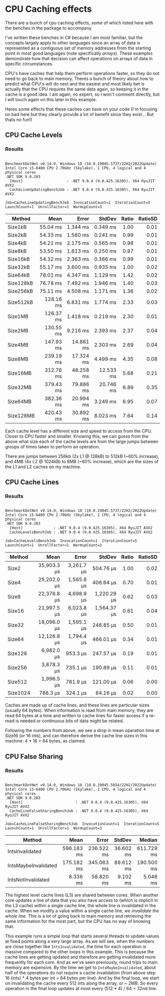 # CPU Caching effects

There are a bunch of cpu caching effects, some of which listed here with the benches in the package to accompany.

I've written these benches in C# because I am most familiar, but the concepts largely apply to other languages
since an array of data is represented as a contiguous set of memory addresses from the starting point in most 
good languages (note specifically *arrays*). These examples demonstrate how that decision can affect operations
on arrays of data in specific circumstances.

CPU's have caches that help them perform operations faster, so they do not need to go back to main memory. Theres
a bunch of theory about how to predict what CPU's will do next and the easiest and most likely bet is actually 
that the CPU requires the same data again, so keeping it in the cache is a good idea. I am again, no expert, so I 
won't comment directly, but I will touch again on this later in this example.

Heres some effects that these caches can have on your code (I'm focusing on bad here but they clearly provide a lot
 of benefit since they exist... But thats no fun!)

## CPU Cache Levels

### Results

```

BenchmarkDotNet v0.14.0, Windows 10 (10.0.19045.5737/22H2/2022Update)
Intel Core i5-6400 CPU 2.70GHz (Skylake), 1 CPU, 4 logical and 4 physical cores
.NET SDK 9.0.203
  [Host]                    : .NET 9.0.4 (9.0.425.16305), X64 RyuJIT AVX2
  CacheLineUpdatingBenchJob : .NET 9.0.4 (9.0.425.16305), X64 RyuJIT AVX2

Job=CacheLineUpdatingBenchJob  InvocationCount=1  IterationCount=5  
LaunchCount=1  UnrollFactor=1  WarmupCount=3  

```
| Method    | Mean      | Error     | StdDev    | Ratio | RatioSD |
|---------- |----------:|----------:|----------:|------:|--------:|
| Size1kB   |  55.04 ms |  1.344 ms |  0.349 ms |  1.00 |    0.01 |
| Size2kB   |  54.33 ms |  1.560 ms |  0.241 ms |  0.99 |    0.01 |
| Size4kB   |  54.21 ms |  2.175 ms |  0.565 ms |  0.98 |    0.01 |
| Size8kB   |  53.50 ms |  1.613 ms |  0.250 ms |  0.97 |    0.01 |
| Size16kB  |  54.32 ms |  2.363 ms |  0.366 ms |  0.99 |    0.01 |
| Size32kB  |  55.17 ms |  3.600 ms |  0.935 ms |  1.00 |    0.02 |
| Size64kB  |  78.01 ms |  4.347 ms |  1.129 ms |  1.42 |    0.02 |
| Size128kB |  76.78 ms |  7.492 ms |  1.946 ms |  1.40 |    0.03 |
| Size256kB |  75.11 ms |  4.508 ms |  1.171 ms |  1.36 |    0.02 |
| Size512kB | 128.16 ms |  6.831 ms |  1.774 ms |  2.33 |    0.03 |
| Size1MB   | 126.37 ms |  1.418 ms |  0.219 ms |  2.30 |    0.01 |
| Size2MB   | 130.55 ms |  9.216 ms |  2.393 ms |  2.37 |    0.04 |
| Size4MB   | 147.93 ms | 14.881 ms |  2.303 ms |  2.69 |    0.04 |
| Size8MB   | 239.19 ms | 17.324 ms |  4.499 ms |  4.35 |    0.08 |
| Size16MB  | 312.76 ms | 48.258 ms | 12.533 ms |  5.68 |    0.21 |
| Size32MB  | 379.43 ms | 79.886 ms | 20.746 ms |  6.89 |    0.35 |
| Size64MB  | 382.36 ms | 20.994 ms |  3.249 ms |  6.95 |    0.07 |
| Size128MB | 420.43 ms | 30.892 ms |  8.023 ms |  7.64 |    0.14 |

Each cache level has a different size and speed to access from the CPU. Closer to CPU
faster and smaller. Knowing this, we can guess from the above what size each of the 
cache levels are from the large jumps between groups of times taken to perform an 
operation.

There are jumps between 256kb (2x L1 @ 128kB) to 512kB (~60% increase), 
and 4MB (4x L2 @ 1024kB) to 8MB (~60% increase), which are the sizes of the L1 and L2 caches on my 
machine.

## CPU Cache Lines

### Results

```

BenchmarkDotNet v0.14.0, Windows 10 (10.0.19045.5737/22H2/2022Update)
Intel Core i5-6400 CPU 2.70GHz (Skylake), 1 CPU, 4 logical and 4 physical cores
.NET SDK 9.0.203
  [Host]              : .NET 9.0.4 (9.0.425.16305), X64 RyuJIT AVX2
  CacheLevelsBenchJob : .NET 9.0.4 (9.0.425.16305), X64 RyuJIT AVX2

Job=CacheLevelsBenchJob  InvocationCount=1  IterationCount=5  
LaunchCount=1  UnrollFactor=1  WarmupCount=3  

```
| Method   | Mean        | Error      | StdDev      | Ratio | RatioSD |
|--------- |------------:|-----------:|------------:|------:|--------:|
| Size2    | 35,903.3 μs | 3,261.7 μs |   504.76 μs |  1.00 |    0.02 |
| Size4    | 25,202.0 μs | 1,565.8 μs |   406.64 μs |  0.70 |    0.01 |
| Size8    | 22,376.8 μs | 4,698.9 μs | 1,220.29 μs |  0.62 |    0.03 |
| Size16   | 21,997.5 μs | 6,023.8 μs | 1,564.37 μs |  0.61 |    0.04 |
| Size32   | 18,096.0 μs | 1,595.1 μs |   246.85 μs |  0.50 |    0.01 |
| Size64   | 12,126.8 μs | 1,794.4 μs |   466.01 μs |  0.34 |    0.01 |
| Size128  |  6,982.0 μs |   953.3 μs |   247.57 μs |  0.19 |    0.01 |
| Size256  |  3,878.3 μs |   735.1 μs |   190.89 μs |  0.11 |    0.01 |
| Size512  |  1,996.5 μs |   781.9 μs |   121.00 μs |  0.06 |    0.00 |
| Size1024 |    788.3 μs |   324.1 μs |    84.16 μs |  0.02 |    0.00 |

Caches are made up of cache lines, and these lines are particular sizes (usually 64 bytes).
When information is read from main memory, they are read 64 bytes at a time and written to
cache lines for faster access if a re-read is needed or continuous bits of data might be 
related.

Following the numbers from above, we see a drop in mean operation time at Size16 (or 16 
ints), and can therefore derive the cache line sizes in this machine: 4 * 16 = 64 bytes, 
as claimed.

## CPU False Sharing

### Results

```

BenchmarkDotNet v0.14.0, Windows 10 (10.0.19045.5854/22H2/2022Update)
Intel Core i5-6400 CPU 2.70GHz (Skylake), 1 CPU, 4 logical and 4 physical cores
.NET SDK 9.0.203
  [Host]                        : .NET 9.0.4 (9.0.425.16305), X64 RyuJIT AVX2
  CacheLineFalseSharingBenchJob : .NET 9.0.4 (9.0.425.16305), X64 RyuJIT AVX2

Job=CacheLineFalseSharingBenchJob  InvocationCount=1  IterationCount=5  
LaunchCount=1  UnrollFactor=1  WarmupCount=3  

```
| Method               | Mean       | Error      | StdDev    | Median     |
|--------------------- |-----------:|-----------:|----------:|-----------:|
| IntsInvalidated      | 596.183 ms | 236.522 ms | 36.602 ms | 611.729 ms |
| IntsMaybeInvalidated | 175.182 ms | 345.063 ms | 89.612 ms | 190.500 ms |
| IntsNotInvalidated   |   8.336 ms |  58.820 ms |  9.102 ms |   5.048 ms |

The highest level cache lines (L3) are shared between cores. When another core updates a line of 
data that you also have access to (which is implicit in the L3 cache) within a single cache line, 
the whole line is invalidated in the cache. When we modify a value within a single cache line, 
*we invalidate the whole line*. This is a lot of going back to main memory and retrieving the same 
information for the most part, but the CPU has no way of knowing that.

This example runs a simple loop that starts several threads to update values at fixed points along
a very large array. As we will see, when the numbers are close together like `IntsInvalidated`, the
time for each operation is massive compared to the other loops in this example. This is because the 
cache lines are getting updated and therefore are getting invalidated more frequently for each core.
And as we've seen previously, round trips to main memory are expensive. By the time we get to 
`IntsMaybeInvalidated`, about half of the operations do not require a cache invalidation (from above
step 16 (ints) * 4 bytes per int = 64 bytes per line). And by the final loop, we start on 
invalidating the cache every 512 ints along the array, or ~ 2MB. So every operation in the final 
loop updates at most every (512 * 4) / 64 = 32nd line.
